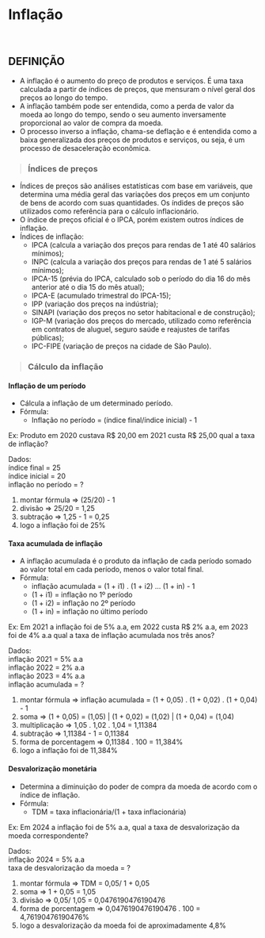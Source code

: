 # Inflação

<br>

## DEFINIÇÃO
* A inflação é o aumento do preço de produtos e serviços. É uma taxa calculada a partir de índices de preços, que mensuram o nível geral dos preços ao longo do tempo.
* A inflação também pode ser entendida, como a perda de valor da moeda ao longo do tempo, sendo o seu aumento inversamente proporcional ao valor de compra da moeda.
* O processo inverso a inflação, chama-se deflação e é entendida como a baixa generalizada dos preços de produtos e serviços, ou seja, é um processo de desaceleração econômica.

> ### Índices de preços
* Índices de preços são análises estatísticas com base em variáveis, que determina uma média geral das variações dos preços em um conjunto de bens de acordo com suas quantidades. Os índides de preços são utilizados como referência para o cálculo inflacionário.
* O índice de preços oficial é o IPCA, porém existem outros índices de inflação.
* Índices de inflação:
  - IPCA (calcula a variação dos preços para rendas de 1 até 40 salários mínimos);
  - INPC (calcula a variação dos preços para rendas de 1 até 5 salários mínimos);
  - IPCA-15 (prévia do IPCA, calculado sob o período do dia 16 do mês anterior até o dia 15 do mês atual);
  - IPCA-E (acumulado trimestral do IPCA-15);
  - IPP (variação dos preços na indústria);
  - SINAPI (variação dos preços no setor habitacional e de construção);
  - IGP-M (variação dos preços do mercado, utilizado como referência em contratos de aluguel, seguro saúde e reajustes de tarifas públicas);
  - IPC-FIPE (variação de preços na cidade de São Paulo).

> ### Cálculo da inflação

#### Inflação de um período
* Cálcula a inflação de um determinado período.
* Fórmula:
  - Inflação no período = (índice final/índice inicial) - 1  

Ex: Produto em 2020 custava R$ 20,00 em 2021 custa R$ 25,00 qual a taxa de inflação?

Dados:  
índice final = 25  
índice inicial = 20  
inflação no período = ?  

1. montar fórmula => (25/20) - 1
2. divisão => 25/20 = 1,25
3. subtração => 1,25 - 1 = 0,25
4. logo a inflação foi de 25%

#### Taxa acumulada de inflação
* A inflação acumulada é o produto da inflação de cada período somado ao valor total em cada período, menos o valor total final.
* Fórmula:
  - inflação acumulada = (1 + i1) . (1 + i2) ... (1 + in) - 1
  - (1 + i1) = inflação no 1º período
  - (1 + i2) = inflação no 2º período
  - (1 + in) = inflação no último período

Ex: Em 2021 a inflação foi de 5% a.a, em 2022 custa R$ 2% a.a, em 2023 foi de 4% a.a qual a taxa de inflação acumulada nos três anos?

Dados:  
inflação 2021 = 5% a.a  
inflação 2022 = 2% a.a  
inflação 2023 = 4% a.a  
inflação acumulada = ?  

1. montar fórmula => inflação acumulada = (1 + 0,05) . (1 + 0,02) . (1 + 0,04) - 1
2. soma => (1 + 0,05) = (1,05) | (1 + 0,02) = (1,02) | (1 + 0,04) = (1,04)
3. multiplicação => 1,05 . 1,02 . 1,04 = 1,11384
4. subtração => 1,11384 - 1 = 0,11384
5. forma de porcentagem => 0,11384 . 100 = 11,384%
6. logo a inflação foi de 11,384%

#### Desvalorização monetária
* Determina a diminuição do poder de compra da moeda de acordo com o índice de inflação.
* Fórmula:
  - TDM = taxa inflacionária/(1 + taxa inflacionária)

Ex: Em 2024 a inflação foi de 5% a.a, qual a taxa de desvalorização da moeda correspondente?

Dados:  
inflação 2024 = 5% a.a  
taxa de desvalorização da moeda = ?  

1. montar fórmula => TDM = 0,05/ 1 + 0,05
2. soma =>  1 + 0,05 = 1,05
3. divisão => 0,05/ 1,05 = 0,0476190476190476
4. forma de porcentagem => 0,0476190476190476 . 100 = 4,76190476190476%
5. logo a desvalorização da moeda foi de aproximadamente 4,8%